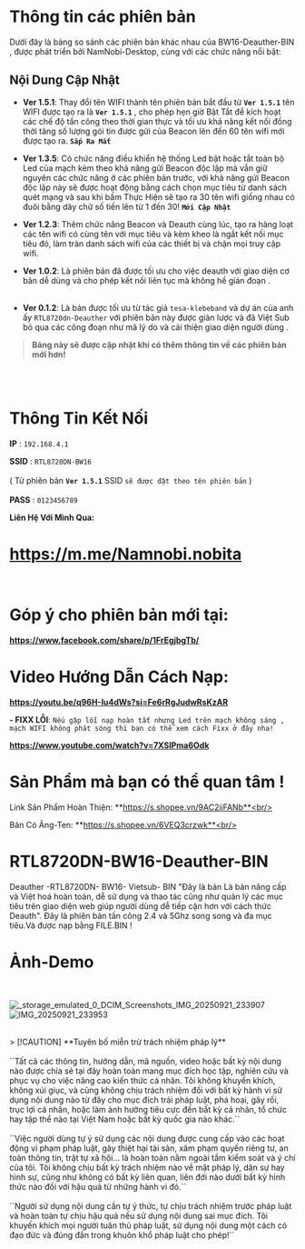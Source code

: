 

# Thông tin các phiên bản 

Dưới đây là bảng so sánh các phiên bản khác nhau của BW16-Deauther-BIN , được phát triển bởi NamNobi-Desktop, cùng với các chức năng nổi bật:


## Nội Dung Cập Nhật
- **Ver 1.5.1**: Thay đổi tên WIFI thành tên phiên bản bắt đầu từ **``Ver 1.5.1``** tên WIFI được tạo ra là **``Ver 1.5.1``** , cho phép hẹn giờ Bật Tắt để kích hoạt các chế độ tấn công theo thời gian thực và tối ưu khả năng kết nối đồng thời tăng số lượng gói tin được gửi của Beacon lên đến 60 tên wifi mới được tạo ra. **``Sắp Ra Mắt``**<br/>

- **Ver 1.3.5**: Có chức năng điều khiển hệ thống Led bật hoặc tắt toàn bộ Led của mạch kèm theo khả năng gửi Beacon độc lập mà vẫn giữ nguyên các chức năng ở các phiên bản trước, với khả năng gửi Beacon độc lập này sẽ được hoạt động bằng cách chọn mục tiêu từ danh sách quét mạng và sau khi bấm Thực Hiện sẽ tạo ra 30 tên wifi giống nhau có đuôi bằng dãy chữ số tiến lên từ 1 đến 30!  **``Mới Cập Nhật``**<br/>

- **Ver 1.2.3**: Thêm chức năng Beacon và Deauth cùng lúc, tạo ra hàng loạt các tên wifi có cùng tên với mục tiêu và kèm kheo là ngắt kết nối mục tiêu đó, làm tràn danh sách wifi của các thiết bị và chặn mọi truy cập wifi.<br/>

- **Ver 1.0.2**: Là phiên bản đã được tối ưu cho việc deauth với giao diện cơ bản dễ dùng và cho phép kết nối liên tục mà không hề gián đoạn .<br/><br/>

- **Ver 0.1.2**: Là bản được tối ưu từ tác giả ``tesa-klebeband`` và dự án của anh ấy ``RTL8720dn-Deauther`` với phiên bản này được giản lược và đã Việt Sub bỏ qua các công đoạn như mã lý do và cải thiện giao diện người dùng .

> **Bảng này sẽ được cập nhật khi có thêm thông tin về các phiên bản mới hơn!**




<br/><br/>



# Thông Tin Kết Nối 
**IP** : ``192.168.4.1`` <br/>

**SSID** : ``RTL8720DN-BW16``  <br/><br/>
( Từ phiên bản **``Ver 1.5.1``** SSID ``sẽ được đặt theo tên phiên bản`` ) <br/><br/>
**PASS** : ``0123456789``<br/>

**Liên Hệ Với Mình Qua:** 
# https://m.me/Namnobi.nobita <br/><br/>

# Góp ý cho phiên bản mới tại:<br/>

**https://www.facebook.com/share/p/1FrEgjbgTb/** <br/>


# Video Hướng Dẫn Cách Nạp:
**https://youtu.be/q96H-Iu4dWs?si=Fe6rRgJudwRsKzAR**

  **- FIXX LỖI**:  ``Nếu gặp lỗi nạp hoàn tất nhưng Led trên mạch không sáng , mạch WIFI không phát sóng thì bạn có thể xem cách Fixx ở đây nha!``<br/>

**https://www.youtube.com/watch?v=7XSlPma6Odk**
# Sản Phẩm mà bạn có thể quan tâm !<br/>

Link Sản Phẩm Hoàn Thiện: **https://s.shopee.vn/9AC2ijFANb**<br/>
 
Bản Có Ăng-Ten: **https://s.shopee.vn/6VEQ3crzwk**<br/>
<br/>


# RTL8720DN-BW16-Deauther-BIN <br/>
Deauther -RTL8720DN- BW16- Vietsub- BIN "Đây là bản Là bản nâng cấp và Việt hoá hoàn toàn, dễ sử dụng và thao tác cũng như quản lý các mục tiêu trên giao diện web giúp người dùng dễ tiếp cận hơn với cách thức Deauth". Đây là phiên bản tấn công 2.4 và 5Ghz song song và đa mục tiêu.Và được nạp bằng FILE.BIN !

# **Ảnh-Demo**
<br/>

![_storage_emulated_0_DCIM_Screenshots_IMG_20250921_233907](https://github.com/user-attachments/assets/3181cbc6-ebf8-43e4-ace5-2be408c59f40)
                                                   ![IMG_20250921_233953](https://github.com/user-attachments/assets/f7289225-d49f-4578-af81-18901420b9a9)


<br/>
> [!CAUTION]
**Tuyên bố miễn trừ trách nhiệm pháp lý**<br/><br/>
``Tất cả các thông tin, hướng dẫn, mã nguồn, video hoặc bất kỳ nội dung nào được chia sẻ tại đây hoàn toàn mang mục đích học tập, nghiên cứu và phục vụ cho việc nâng cao kiến thức cá nhân. Tôi không khuyến khích, không xúi giục, và cũng không chịu trách nhiệm đối với bất kỳ hành vi sử dụng nội dung nào từ đây cho mục đích trái pháp luật, phá hoại, gây rối, trục lợi cá nhân, hoặc làm ảnh hưởng tiêu cực đến bất kỳ cá nhân, tổ chức hay tập thể nào tại Việt Nam hoặc bất kỳ quốc gia nào khác.``<br/><br/>
``Việc người dùng tự ý sử dụng các nội dung được cung cấp vào các hoạt động vi phạm pháp luật, gây thiệt hại tài sản, xâm phạm quyền riêng tư, an toàn thông tin, trật tự xã hội… là hoàn toàn nằm ngoài tầm kiểm soát và ý chí của tôi. Tôi không chịu bất kỳ trách nhiệm nào về mặt pháp lý, dân sự hay hình sự, cũng như không có bất kỳ liên quan, liên đới nào dưới bất kỳ hình thức nào đối với hậu quả từ những hành vi đó.``<br/><br/>
``Người sử dụng nội dung cần tự ý thức, tự chịu trách nhiệm trước pháp luật và hoàn toàn tự chịu hậu quả nếu sử dụng nội dung sai mục đích. Tôi khuyến khích mọi người tuân thủ pháp luật, sử dụng nội dung một cách có đạo đức và đúng đắn trong khuôn khổ pháp luật cho phép!``
